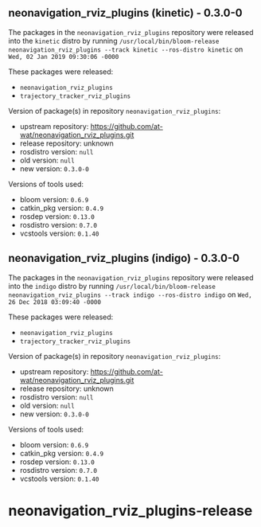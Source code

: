 ## neonavigation_rviz_plugins (kinetic) - 0.3.0-0

The packages in the `neonavigation_rviz_plugins` repository were released into the `kinetic` distro by running `/usr/local/bin/bloom-release neonavigation_rviz_plugins --track kinetic --ros-distro kinetic` on `Wed, 02 Jan 2019 09:30:06 -0000`

These packages were released:
- `neonavigation_rviz_plugins`
- `trajectory_tracker_rviz_plugins`

Version of package(s) in repository `neonavigation_rviz_plugins`:

- upstream repository: https://github.com/at-wat/neonavigation_rviz_plugins.git
- release repository: unknown
- rosdistro version: `null`
- old version: `null`
- new version: `0.3.0-0`

Versions of tools used:

- bloom version: `0.6.9`
- catkin_pkg version: `0.4.9`
- rosdep version: `0.13.0`
- rosdistro version: `0.7.0`
- vcstools version: `0.1.40`


## neonavigation_rviz_plugins (indigo) - 0.3.0-0

The packages in the `neonavigation_rviz_plugins` repository were released into the `indigo` distro by running `/usr/local/bin/bloom-release neonavigation_rviz_plugins --track indigo --ros-distro indigo` on `Wed, 26 Dec 2018 03:09:40 -0000`

These packages were released:
- `neonavigation_rviz_plugins`
- `trajectory_tracker_rviz_plugins`

Version of package(s) in repository `neonavigation_rviz_plugins`:

- upstream repository: https://github.com/at-wat/neonavigation_rviz_plugins.git
- release repository: unknown
- rosdistro version: `null`
- old version: `null`
- new version: `0.3.0-0`

Versions of tools used:

- bloom version: `0.6.9`
- catkin_pkg version: `0.4.9`
- rosdep version: `0.13.0`
- rosdistro version: `0.7.0`
- vcstools version: `0.1.40`


# neonavigation_rviz_plugins-release